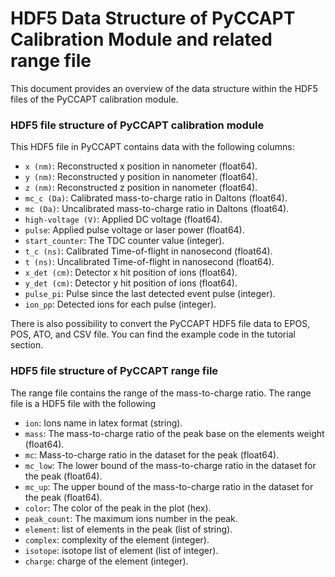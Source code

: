 # HDF5 Data Structure of PyCCAPT Calibration Module and related range file

This document provides an overview of the data structure within the HDF5 files of the PyCCAPT calibration module.

### HDF5 file structure of PyCCAPT calibration module


This HDF5 file in PyCCAPT contains data with the following columns:

- `x (nm)`: Reconstructed x position in nanometer (float64).
- `y (nm)`: Reconstructed y position in nanometer (float64).
- `z (nm)`: Reconstructed z position in nanometer (float64).
- `mc_c (Da)`: Calibrated mass-to-charge ratio in Daltons (float64).
- `mc (Da)`: Uncalibrated mass-to-charge ratio in Daltons (float64).
- `high-voltage (V)`: Applied DC voltage (float64).
- `pulse`: Applied pulse voltage or laser power (float64).
- `start_counter`: The TDC counter value (integer).
- `t_c (ns)`: Calibrated Time-of-flight in nanosecond (float64).
- `t (ns)`: Uncalibrated Time-of-flight in nanosecond (float64).
- `x_det (cm)`: Detector x hit position of ions (float64).
- `y_det (cm)`: Detector y hit position of ions (float64).
- `pulse_pi`: Pulse since the last detected event pulse (integer).
- `ion_pp`: Detected ions for each pulse (integer).

There is also possibility to convert the PyCCAPT HDF5 file data to EPOS, POS, ATO, and CSV file. You can find the
example code in the tutorial section.


### HDF5 file structure of PyCCAPT range file

The range file contains the range of the mass-to-charge ratio. The range file is a HDF5 file with the following

- `ion`: Ions name in latex format (string).
- `mass`: The mass-to-charge ratio of the peak base on the elements weight (float64).
- `mc`: Mass-to-charge ratio in the dataset for the peak (float64).
- `mc_low`: The lower bound of the mass-to-charge ratio in the dataset for the peak (float64).
- `mc_up`: The upper bound of the mass-to-charge ratio in the dataset for the peak (float64).
- `color`: The color of the peak in the plot (hex).
- `peak_count`: The maximum ions number in the peak.
- `element`: list of elements in the peak (list of string).
- `complex`: complexity of the element (integer).
- `isotope`: isotope list of element (list of integer).
- `charge`: charge of the element (integer).


